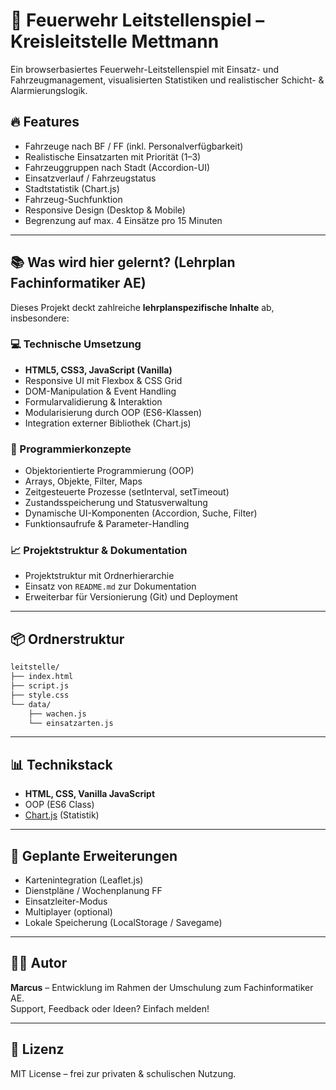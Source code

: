 # 🚒 Feuerwehr Leitstellenspiel – Kreisleitstelle Mettmann

Ein browserbasiertes Feuerwehr-Leitstellenspiel mit Einsatz- und Fahrzeugmanagement, visualisierten Statistiken und realistischer Schicht- & Alarmierungslogik.

## 🔥 Features

- Fahrzeuge nach BF / FF (inkl. Personalverfügbarkeit)
- Realistische Einsatzarten mit Priorität (1–3)
- Fahrzeuggruppen nach Stadt (Accordion-UI)
- Einsatzverlauf / Fahrzeugstatus
- Stadtstatistik (Chart.js)
- Fahrzeug-Suchfunktion
- Responsive Design (Desktop & Mobile)
- Begrenzung auf max. 4 Einsätze pro 15 Minuten

---

## 📚 Was wird hier gelernt? (Lehrplan Fachinformatiker AE)

Dieses Projekt deckt zahlreiche **lehrplanspezifische Inhalte** ab, insbesondere:

### 💻 Technische Umsetzung

- **HTML5, CSS3, JavaScript (Vanilla)**
- Responsive UI mit Flexbox & CSS Grid
- DOM-Manipulation & Event Handling
- Formularvalidierung & Interaktion
- Modularisierung durch OOP (ES6-Klassen)
- Integration externer Bibliothek (Chart.js)

### 🧠 Programmierkonzepte

- Objektorientierte Programmierung (OOP)
- Arrays, Objekte, Filter, Maps
- Zeitgesteuerte Prozesse (setInterval, setTimeout)
- Zustandsspeicherung und Statusverwaltung
- Dynamische UI-Komponenten (Accordion, Suche, Filter)
- Funktionsaufrufe & Parameter-Handling

### 📈 Projektstruktur & Dokumentation

- Projektstruktur mit Ordnerhierarchie
- Einsatz von `README.md` zur Dokumentation
- Erweiterbar für Versionierung (Git) und Deployment

---

## 📦 Ordnerstruktur

```bash
leitstelle/
├── index.html
├── script.js
├── style.css
└── data/
    ├── wachen.js
    └── einsatzarten.js
```

---

## 📊 Technikstack

- **HTML, CSS, Vanilla JavaScript**
- OOP (ES6 Class)
- [Chart.js](https://www.chartjs.org/) (Statistik)

---

## 🧩 Geplante Erweiterungen

- Kartenintegration (Leaflet.js)
- Dienstpläne / Wochenplanung FF
- Einsatzleiter-Modus
- Multiplayer (optional)
- Lokale Speicherung (LocalStorage / Savegame)

---

## 👨‍🚒 Autor

**Marcus** – Entwicklung im Rahmen der Umschulung zum Fachinformatiker AE.  
Support, Feedback oder Ideen? Einfach melden!

---

## 📄 Lizenz

MIT License – frei zur privaten & schulischen Nutzung.
